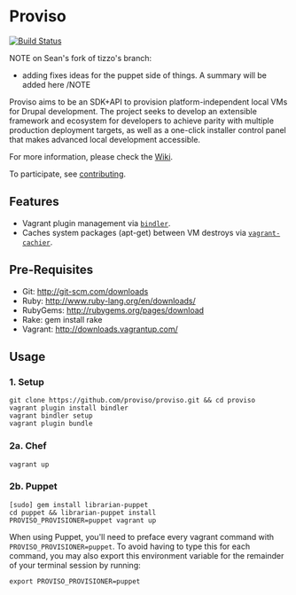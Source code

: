 # Proviso
[![Build
Status](https://travis-ci.org/proviso/proviso.png)](https://travis-ci.org/proviso/proviso)

NOTE on Sean's fork of tizzo's branch: 
- adding fixes ideas for the puppet side of things. A summary will be added here
/NOTE

Proviso aims to be an SDK+API to provision platform-independent local
VMs for Drupal development. The project seeks to develop an extensible
framework and ecosystem for developers to achieve parity with multiple
production deployment targets, as well as a one-click installer control
panel that makes advanced local development accessible.

For more information, please check the [Wiki](https://github.com/proviso/proviso/wiki).

To participate, see [contributing](https://github.com/proviso/proviso/blob/master/CONTRIBUTING.md).

Features
--------

  * Vagrant plugin management via [`bindler`][bindler].
  * Caches system packages (apt-get) between VM destroys via
    [`vagrant-cachier`][vagrant-cachier].


Pre-Requisites
--------------
- Git: http://git-scm.com/downloads
- Ruby: http://www.ruby-lang.org/en/downloads/
- RubyGems: http://rubygems.org/pages/download
- Rake: gem install rake
- Vagrant: http://downloads.vagrantup.com/

Usage
-----

### 1. Setup

    git clone https://github.com/proviso/proviso.git && cd proviso
    vagrant plugin install bindler
    vagrant bindler setup
    vagrant plugin bundle

### 2a. Chef

    vagrant up

### 2b. Puppet

    [sudo] gem install librarian-puppet
    cd puppet && librarian-puppet install
    PROVISO_PROVISIONER=puppet vagrant up

When using Puppet, you'll need to preface every vagrant command with
`PROVISO_PROVISIONER=puppet`. To avoid having to type this for each
command, you may also export this environment variable for the remainder
of your terminal session by running:

    export PROVISO_PROVISIONER=puppet



<!-- Links -->
   [bindler]:         https://github.com/fgrehm/bindler#readme
   [vagrant-cachier]: https://github.com/fgrehm/vagrant-cachier#readme

